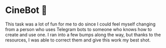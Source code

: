 # CineBot 🤖
This task was a lot of fun for me to do since I could feel myself changing from a person who uses Telegram bots to someone who knows how to create and use one. I ran into a few bumps along the way, but thanks to the resources, I was able to correct them and give this work my best shot.
